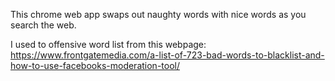 This chrome web app swaps out naughty words with nice words as you search the web. 

I used to offensive word list from this webpage:
https://www.frontgatemedia.com/a-list-of-723-bad-words-to-blacklist-and-how-to-use-facebooks-moderation-tool/
